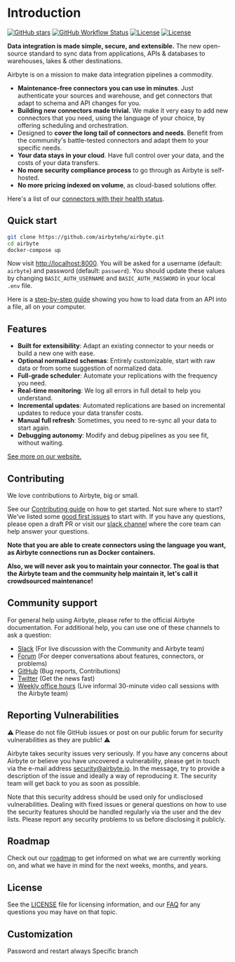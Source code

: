 # Introduction

[![GitHub stars](https://img.shields.io/github/stars/airbytehq/airbyte?style=social&label=Star&maxAge=2592000)](https://GitHub.com/airbytehq/airbyte/stargazers/) [![GitHub Workflow Status](https://img.shields.io/github/workflow/status/airbytehq/airbyte/Airbyte%20CI)](https://github.com/airbytehq/airbyte/actions/workflows/gradle.yml) [![License](https://img.shields.io/static/v1?label=license&message=MIT&color=brightgreen)](https://github.com/airbytehq/airbyte/tree/a9b1c6c0420550ad5069aca66c295223e0d05e27/LICENSE/README.md) [![License](https://img.shields.io/static/v1?label=license&message=ELv2&color=brightgreen)](https://github.com/airbytehq/airbyte/tree/a9b1c6c0420550ad5069aca66c295223e0d05e27/LICENSE/README.md)

**Data integration is made simple, secure, and extensible.**
The new open-source standard to sync data from applications, APIs & databases to warehouses, lakes & other destinations.

Airbyte is on a mission to make data integration pipelines a commodity.

- **Maintenance-free connectors you can use in minutes**. Just authenticate your sources and warehouse, and get connectors that adapt to schema and API changes for you.
- **Building new connectors made trivial.** We make it very easy to add new connectors that you need, using the language of your choice, by offering scheduling and orchestration.
- Designed to **cover the long tail of connectors and needs**. Benefit from the community's battle-tested connectors and adapt them to your specific needs.
- **Your data stays in your cloud**. Have full control over your data, and the costs of your data transfers.
- **No more security compliance process** to go through as Airbyte is self-hosted.
- **No more pricing indexed on volume**, as cloud-based solutions offer.

Here's a list of our [connectors with their health status](docs/integrations/).

## Quick start

```bash
git clone https://github.com/airbytehq/airbyte.git
cd airbyte
docker-compose up
```

Now visit [http://localhost:8000](http://localhost:8000). You will be asked for a username (default: `airbyte`) and password (default: `password`). You should update these values by changing `BASIC_AUTH_USERNAME` and `BASIC_AUTH_PASSWORD` in your local `.env` file.

Here is a [step-by-step guide](https://github.com/airbytehq/airbyte/tree/e378d40236b6a34e1c1cb481c8952735ec687d88/docs/quickstart/getting-started.md) showing you how to load data from an API into a file, all on your computer.

## Features

- **Built for extensibility**: Adapt an existing connector to your needs or build a new one with ease.
- **Optional normalized schemas**: Entirely customizable, start with raw data or from some suggestion of normalized data.
- **Full-grade scheduler**: Automate your replications with the frequency you need.
- **Real-time monitoring**: We log all errors in full detail to help you understand.
- **Incremental updates**: Automated replications are based on incremental updates to reduce your data transfer costs.
- **Manual full refresh**: Sometimes, you need to re-sync all your data to start again.
- **Debugging autonomy**: Modify and debug pipelines as you see fit, without waiting.

[See more on our website.](https://airbyte.io/features/)

## Contributing

We love contributions to Airbyte, big or small.

See our [Contributing guide](docs/contributing-to-airbyte/README.md) on how to get started. Not sure where to start? We’ve listed some [good first issues](https://github.com/airbytehq/airbyte/labels/good%20first%20issue) to start with. If you have any questions, please open a draft PR or visit our [slack channel](https://github.com/airbytehq/airbyte/tree/a9b1c6c0420550ad5069aca66c295223e0d05e27/slack.airbyte.io) where the core team can help answer your questions.

**Note that you are able to create connectors using the language you want, as Airbyte connections run as Docker containers.**

**Also, we will never ask you to maintain your connector. The goal is that the Airbyte team and the community help maintain it, let's call it crowdsourced maintenance!**

## Community support

For general help using Airbyte, please refer to the official Airbyte documentation. For additional help, you can use one of these channels to ask a question:

- [Slack](https://slack.airbyte.io) \(For live discussion with the Community and Airbyte team\)
- [Forum](https://discuss.airbyte.io/) \(For deeper conversations about features, connectors, or problems\)
- [GitHub](https://github.com/airbytehq/airbyte) \(Bug reports, Contributions\)
- [Twitter](https://twitter.com/airbytehq) \(Get the news fast\)
- [Weekly office hours](https://airbyte.io/weekly-office-hours/) \(Live informal 30-minute video call sessions with the Airbyte team\)

## Reporting Vulnerabilities

⚠️ Please do not file GitHub issues or post on our public forum for security vulnerabilities as they are public! ⚠️

Airbyte takes security issues very seriously. If you have any concerns about Airbyte or believe you have uncovered a vulnerability, please get in touch via the e-mail address security@airbyte.io. In the message, try to provide a description of the issue and ideally a way of reproducing it. The security team will get back to you as soon as possible.

Note that this security address should be used only for undisclosed vulnerabilities. Dealing with fixed issues or general questions on how to use the security features should be handled regularly via the user and the dev lists. Please report any security problems to us before disclosing it publicly.

## Roadmap

Check out our [roadmap](https://app.harvestr.io/roadmap/view/pQU6gdCyc/launch-week-roadmap) to get informed on what we are currently working on, and what we have in mind for the next weeks, months, and years.

## License

See the [LICENSE](docs/project-overview/licenses/) file for licensing information, and our [FAQ](docs/project-overview/licenses/license-faq.md) for any questions you may have on that topic.

## Customization

Password and restart always
Specific branch